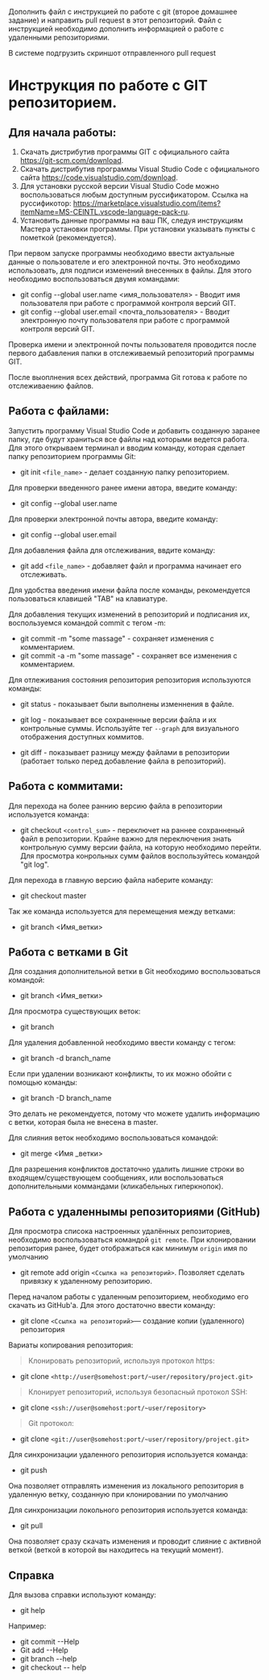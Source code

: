 Дополнить файл с инструкцией по работе с git (второе домашнее задание) и направить pull request в этот репозиторий. Файл с инструкцией необходимо дополнить информацией о работе с удаленными репозиториями.

В системе подгрузить скриншот отправленного pull request

# **Инструкция по работе с GIT репозиторием.**

## **Для начала работы:**

1. Скачать дистрибутив программы GIT с официального сайта https://git-scm.com/download.
2. Скачать дистрибутив программы Visual Studio Code с официального сайта https://code.visualstudio.com/download.
3. Для установки русской версии Visual Studio Code можно воспользоваться любым доступным руссификатором. Ссылка на руссификотор: https://marketplace.visualstudio.com/items?itemName=MS-CEINTL.vscode-language-pack-ru.
4. Установить данные программы на ваш ПК, следуя инструкциям Мастера установки программы. При установки указывать пункты с пометкой (рекомендуется).

При первом запуске программы необходимо ввести актуальные данные о пользователе и его электронной почты. Это необходимо использовать, для подписи изменений внесенных в файлы. Для этого необходимо воспользоваться двумя командами:

* git config --global user.name <имя_пользователя> - Вводит имя пользователя при работе с программой контроля версий GIT.
* git config --global user.email <почта_пользователя> - Вводит электронную почту пользователя при работе с программой контроля версий GIT.

Проверка имени и электронной почты пользователя проводится после первого дабавления папки в отслеживаемый репозиторий программы GIT. 

После выоплнения всех действий, программа Git готова к работе по отслеживаению файлов.

## **Работа с файлами:**

Запустить программу Visual Studio Code и добавить созданную заранее папку, где будут храниться все файлы над которыми ведется работа. Для этого открываем терминал и вводим команду, которая сделает папку репозиторием программы Git: 

* git init `<file_name>` - делает созданную папку репозиторием.

Для проверки введенного ранее имени автора, введите команду:

* git config --global user.name

Для проверки электронной почты автора, введите команду:

* git config --global user.email

Для добавления файла для отслеживания, ввдите команду:

* git add `<file_name>` - добавляет файл и программа начинает его отслеживать.

Для удобства введения имени файла после команды, рекомендуется пользоваться клавишей "TAB" на клавиатуре.

Для добавления текущих изменений в репозиторий и подписания их, воспользуемся командой commit с тегом -m:

* git commit -m "some massage" - сохраняет изменения с комментарием.
* git commit -a -m "some massage" - сохраняет все изменения с комментарием.

Для отлеживания состояния репозитория репозитория используются команды:

* git status - показывает были выполнены изменнения в файле.
* git log - показывает все сохраненные версии файла и их контрольные суммы. Используйте тег `--graph` для визуального отображения доступных коммитов.

* git diff - показывает разницу между файлами в репозитории (работает только перед добавление файла в репозиторий).

## **Работа с коммитами:**

Для перехода на более раннию версию файла в репозитории используется команда:

* git checkout `<control_sum>` - переключет на раннее сохранненый файл в репозитории. Крайне важно для переключения знать контрольную сумму версии файла, на которую необходимо перейти. Для просмотра конрольных сумм файлов воспользуйтесь командой "git log". 

Для перехода в главную версию файла наберите команду:

* git checkout master

Так же команда используется для перемещения между ветками:

* git branch <Имя_ветки>

## Работа с ветками в Git 

Для создания дополнительной ветки в Git необходимо воспользоваться командой:

* git branch <Имя_ветки> 

Для просмотра существующих веток:

* git branch                    
                        

Для удаления добавленной необходимо ввести команду с тегом:

* git branch -d branch_name      

Если при удалении возникают конфликты, то их можно обойти с помощью команды:

* git branch -D branch_name

Это делать не рекомендуется, потому что можете удалить информацию с ветки, которая была не внесена в master.

Для слияния веток необходимо воспользоваться командой: 

* git merge <Имя _ветки>

Для разрешения конфликтов достаточно удалить лишние строки во входящем/существующем сообщениях, или воспользоваться дополнительными коммандами (кликабельных гиперкнопок).


## **Работа с удаленнымы репозиториями (GitHub)**
    
Для просмотра списока настроенных удалённых репозиториев, необходимо воспользоваться командой `git remote`. При клонировании репозитория ранее, будет отображаться как минимум  `origin` имя по умолчанию

* git remote add origin `<Ссылка на репозиторий>`. Позволяет сделать привязку к удаленному репозиторию. 

Перед началом работы с удаленным репозиторием, необходимо его скачать из GitHub'а. Для этого достаточно ввести команду:

* git clone `<Ссылка на репозиторий>`— создание копии (удаленного) репозитория

Вариаты копирования репозитория:      

>Клонировать репозиторий, используя протокол https:

* git clone `<http://user@somehost:port/~user/repository/project.git>`

>Клонирует репозиторий, используя безопасный протокол SSH:

* git clone `<ssh://user@somehost:port/~user/repository>`

>Git протокол:

* git clone `<git://user@somehost:port/~user/repository/project.git>` 

  
Для синхронизации удаленного репозитория используется команда:
 
* git push

Она позволяет отправлять изменения из локального репозитория в удаленную ветку, созданную при клонировании по умолчанию 

Для синхронизации локольного репозитория используется команда:

* git pull

Она позволяет сразу скачать изменения и проводит слияние с активной веткой (веткой в которой вы находитесь на текущий момент). 


## **Справка**   

Для вызова справки используют команду:

* git help

Например:

* git commit --Help        
* Git add --Help
* git branch --help 
* git checkout -- help
